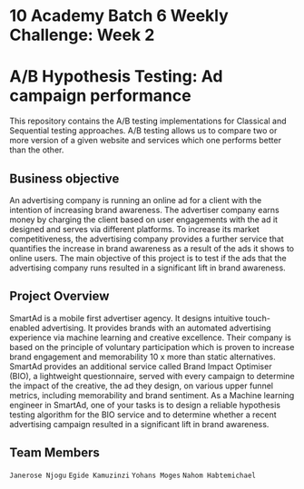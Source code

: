 # 10 Academy Batch 6 Weekly Challenge: Week 2

# A/B Hypothesis Testing: Ad campaign performance

This repository contains the A/B testing implementations for Classical and Sequential testing approaches. A/B testing allows us to compare two or more version of a given website and services which one performs better than the other.

## Business objective

An advertising company is running an online ad for a client with the intention of increasing brand awareness. The advertiser company earns money by charging the client based on user engagements with the ad it designed and serves via different platforms. To increase its market competitiveness, the advertising company provides a further service that quantifies the increase in brand awareness as a result of the ads it shows to online users. The main objective of this project is to test if the ads that the advertising company runs resulted in a significant lift in brand awareness.

## Project Overview

SmartAd is a mobile first advertiser agency. It designs intuitive touch-enabled advertising. It provides brands with an automated advertising experience via machine learning and creative excellence. Their company is based on the principle of voluntary participation which is proven to increase brand engagement and memorability 10 x more than static alternatives.
SmartAd provides an additional service called Brand Impact Optimiser (BIO), a lightweight questionnaire, served with every campaign to determine the impact of the creative, the ad they design, on various upper funnel metrics, including memorability and brand sentiment.
As a Machine learning engineer in SmartAd, one of your tasks is to design a reliable hypothesis testing algorithm for the BIO service and to determine whether a recent advertising campaign resulted in a significant lift in brand awareness.

## Team Members

`Janerose Njogu`
`Egide Kamuzinzi`
`Yohans Moges`
`Nahom Habtemichael`

